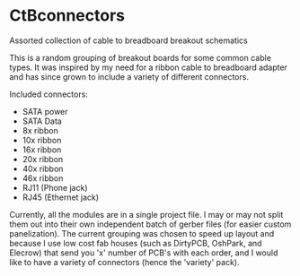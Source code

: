 # CtBconnectors
Assorted collection of cable to breadboard breakout schematics

This is a random grouping of breakout boards for some common cable types.
It was inspired by my need for a ribbon cable to breadboard adapter and has
since grown to include a variety of different connectors.

Included connectors: <br />
  * SATA power <br />
  * SATA Data <br />
  * 8x ribbon <br />
  * 10x ribbon <br />
  * 16x ribbon <br />
  * 20x ribbon <br />
  * 40x ribbon <br />
  * 46x ribbon <br />
  * RJ11 (Phone jack) <br />
  * RJ45 (Ethernet jack) <br />
  
Currently, all the modules are in a single project file.  I may or may not split
them out into their own independent batch of gerber files (for easier custom panelization).
The current grouping was chosen to speed up layout and because I use low cost fab houses
(such as DirtyPCB, OshPark, and Elecrow) that send you 'x' number of PCB's with each order,
and I would like to have a variety of connectors (hence the 'variety' pack).
